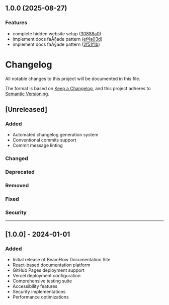 ## 1.0.0 (2025-08-27)

### Features

* complete hidden website setup ([30888a0](https://github.com/Millsy102/docssitetemplate/commit/30888a0bbcd22c9b4402f8a01ba6fc5766f18a53))
* implement docs faÃ§ade pattern ([ef4a03d](https://github.com/Millsy102/docssitetemplate/commit/ef4a03dfeb9c841783e10e1a87acc85116163bce))
* implement docs faÃ§ade pattern ([2f51f1b](https://github.com/Millsy102/docssitetemplate/commit/2f51f1b5c58aa53feb3f8decc349f72c0c280081))
# Changelog

All notable changes to this project will be documented in this file.

The format is based on [Keep a Changelog](https://keepachangelog.com/en/1.0.0/),
and this project adheres to [Semantic Versioning](https://semver.org/spec/v2.0.0.html).

## [Unreleased]

### Added
- Automated changelog generation system
- Conventional commits support
- Commit message linting

### Changed

### Deprecated

### Removed

### Fixed

### Security

---

## [1.0.0] - 2024-01-01

### Added
- Initial release of BeamFlow Documentation Site
- React-based documentation platform
- GitHub Pages deployment support
- Vercel deployment configuration
- Comprehensive testing suite
- Accessibility features
- Security implementations
- Performance optimizations
